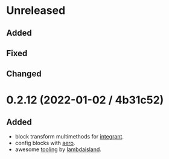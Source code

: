 # Unreleased

## Added

## Fixed

## Changed

# 0.2.12 (2022-01-02 / 4b31c52)

## Added

- block transform multimethods for [integrant](https://github.com/weavejester/integrant).
- config blocks with [aero](https://github.com/juxt/aero).
- awesome [tooling](https://github.com/lambdaisland/open-source) by [lambdaisland](https://lambdaisland.com).